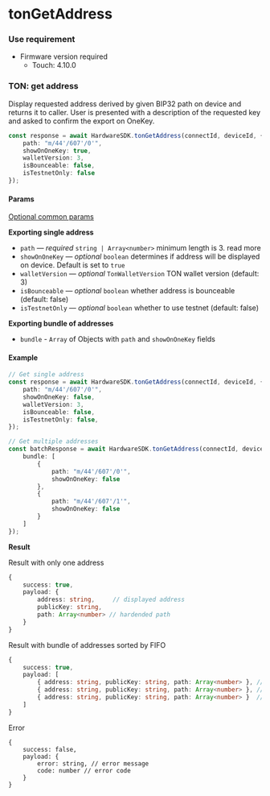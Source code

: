 # tonGetAddress

### Use requirement

* Firmware version required
  * Touch: 4.10.0

### TON: get address

Display requested address derived by given BIP32 path on device and returns it to caller. User is presented with a description of the requested key and asked to confirm the export on OneKey.

```typescript
const response = await HardwareSDK.tonGetAddress(connectId, deviceId, {
    path: "m/44'/607'/0'",
    showOnOneKey: true,
    walletVersion: 3,
    isBounceable: false,
    isTestnetOnly: false
});
```

#### Params

[Optional common params](../../../hardware-sdk/api-reference/common-params.md)

**Exporting single address**

* `path` — _required_ `string | Array<number>` minimum length is 3. read more
* `showOnOneKey` — _optional_ `boolean` determines if address will be displayed on device. Default is set to `true`
* `walletVersion` — _optional_ `TonWalletVersion` TON wallet version (default: 3)
* `isBounceable` — _optional_ `boolean` whether address is bounceable (default: false)
* `isTestnetOnly` — _optional_ `boolean` whether to use testnet (default: false)

**Exporting bundle of addresses**

* `bundle` - `Array` of Objects with `path` and `showOnOneKey` fields

#### Example

```typescript
// Get single address
const response = await HardwareSDK.tonGetAddress(connectId, deviceId, {
    path: "m/44'/607'/0'",
    showOnOneKey: false,
    walletVersion: 3,
    isBounceable: false,
    isTestnetOnly: false,
});

// Get multiple addresses
const batchResponse = await HardwareSDK.tonGetAddress(connectId, deviceId, {
    bundle: [
        {
            path: "m/44'/607'/0'",
            showOnOneKey: false
        },
        {
            path: "m/44'/607'/1'",
            showOnOneKey: false
        }
    ]
});
```

**Result**

Result with only one address

```typescript
{
    success: true,
    payload: {
        address: string,     // displayed address
        publicKey: string,
        path: Array<number> // hardended path
    }
}
```

Result with bundle of addresses sorted by FIFO

```typescript
{
    success: true,
    payload: [
        { address: string, publicKey: string, path: Array<number> }, // account 1
        { address: string, publicKey: string, path: Array<number> }, // account 2
        { address: string, publicKey: string, path: Array<number> }  // account 3
    ]
}
```

Error

```
{
    success: false,
    payload: {
        error: string, // error message
        code: number // error code
    }
}
```
